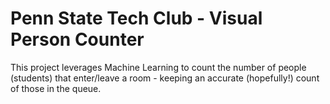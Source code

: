 # Penn State Tech Club - Visual Person Counter

This project leverages Machine Learning to count the number of people (students) that enter/leave a room - keeping an accurate (hopefully!) count of those in the queue.